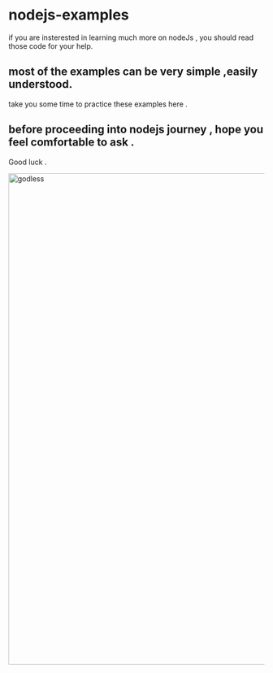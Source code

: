 # nodejs-examples

if you are insterested in learning much more on nodeJs , you should read those code for your help.

## most of the examples can be very simple ,easily understood.

take you some time to practice these examples here .

## before proceeding into nodejs journey , hope you feel comfortable to ask .

Good luck .

<img width="967" alt="godless" src="https://user-images.githubusercontent.com/11062901/158056969-7347aeb4-36f3-4d11-8fb1-b0529a1cc6d2.png">
